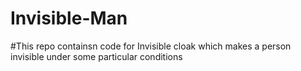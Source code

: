 # Invisible-Man 
#This repo containsn code for Invisible cloak which makes a person invisible under some particular conditions 
